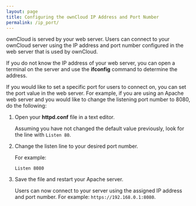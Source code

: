 ```yaml
---
layout: page
title: Configuring the ownCloud IP Address and Port Number
permalink: /ip_port/
---
```


ownCloud is served by your web server. Users can connect to your ownCloud server using the IP address and port number configured in the web server that is used by ownCloud. 

If you do not know the IP address of your web server, you can open a terminal on the server and use the **ifconfig** command to determine the address. 

If you would like to set a specific port for users to connect on, you can set the port value in the web server. For example, if you are using an Apache web server and you would like to change the listening port number to 8080, do the following: 

1. Open your **httpd.conf** file in a text editor. 

    Assuming you have not changed the default value previously, look for the line with `Listen 80`.

2. Change the listen line to your desired port number. 

    For example:

    `Listen 8080`

3. Save the file and restart your Apache server.

    Users can now connect to your server using the assigned IP address and port number. For example: `https://192.168.0.1:8080`.



